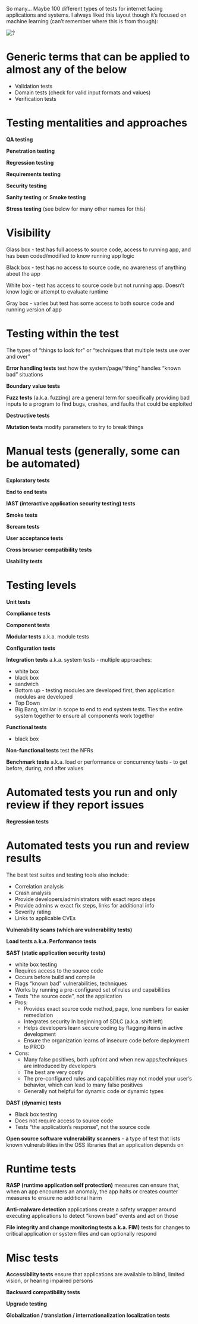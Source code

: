 So many... Maybe 100 different types of tests for internet facing applications and systems. I always liked this layout though it’s focused on machine learning (can’t remember where this is from though):

![?](https://i.imgur.com/4K7whrp_d.jpg?maxwidth=640&shape=thumb&fidelity=medium)

# Generic terms that can be applied to almost any of the below
- Validation tests
- Domain tests (check for valid input formats and values)
- Verification tests

# Testing mentalities and approaches
**QA testing**

**Penetration testing**

**Regression testing**

**Requirements testing**

**Security testing**

**Sanity testing** or **Smoke testing**

**Stress testing** (see below for many other names for this)

# Visibility 
Glass box - test has full access to source code, access to running app, and has been coded/modified to know running app logic

Black box - test has no access to source code, no awareness of anything about the app

White box - test has access to source code but not running app. Doesn’t know logic or attempt to evaluate runtime 

Gray box - varies but test has some access to both source code and running version of app

# Testing within the test
The types of “things to look for” or “techniques that multiple tests use over and over”

**Error handling tests** test how the system/page/“thing” handles “known bad” situations 

**Boundary value tests**

**Fuzz tests** (a.k.a. fuzzing) are a general term for specifically providing bad inputs to a program to find bugs, crashes, and faults that could be exploited

**Destructive tests**

**Mutation tests** modify parameters to try to break things 

# Manual tests (generally, some can be automated)
**Exploratory tests**

**End to end tests**

**IAST (interactive application security testing) tests**

**Smoke tests**

**Scream tests**

**User acceptance tests** 

**Cross browser compatibility tests**

**Usability tests**

# Testing levels
**Unit tests** 

**Compliance tests**

**Component tests**

**Modular tests** a.k.a. module tests

**Configuration tests**

**Integration tests** a.k.a. system tests - multiple approaches:
- white box
- black box
- sandwich
- Bottom up - testing modules are developed first, then application modules are developed
- Top Down
- Big Bang, similar in scope to end to end system tests. Ties the entire system together to ensure all components work together 

**Functional tests** 
- black box

**Non-functional tests** test the NFRs

**Benchmark tests** a.k.a. load or performance or concurrency tests - to get before, during, and after values 

# Automated tests you run and only review if they report issues
**Regression tests**

# Automated tests you run and review results
The best test suites and testing tools also include:
- Correlation analysis
- Crash analysis
- Provide developers/administrators with exact repro steps 
- Provide admins w exact fix steps, links for additional info
- Severity rating 
- Links to applicable CVEs

**Vulnerability scans (which are vulnerability tests)**

**Load tests a.k.a. Performance tests**

**SAST (static application security tests)**
- white box testing
- Requires access to the source code
- Occurs before build and compile
- Flags “known bad” vulnerabilities, techniques 
- Works by running a pre-configured set of rules and capabilities 
- Tests “the source code”, not the application 
- Pros:
   - Provides exact source code method, page, lone numbers for easier remediation 
   - Integrates security In beginning of SDLC (a.k.a. shift left)
   - Helps developers learn secure coding by flagging items in active development 
   - Ensure the organization learns of insecure code before deployment to PROD
- Cons:
   - Many false positives, both upfront and when new apps/techniques are introduced by developers 
   - The best are very costly
   - The pre-configured rules and capabilities may not model your user’s behavior, which can lead to many false positives 
   - Generally not helpful for dynamic code or dynamic types

**DAST (dynamic) tests**
- Black box testing
- Does not require access to source code
- Tests “the application’s response”, not the source code

**Open source software vulnerability scanners** - a type of test that lists known vulnerabilities in the OSS libraries that an application depends on

# Runtime tests
**RASP (runtime application self protection)** measures can ensure that, when an app encounters an anomaly, the app halts or creates counter measures to ensure no additional harm

**Anti-malware detection** applications create a safety wrapper around executing applications to detect “known bad” events and act on those

**File integrity and change monitoring tests a.k.a. FIM)** tests for changes to critical application or system files and can optionally respond

# Misc tests
**Accessibility tests** ensure that applications are available to blind, limited vision, or hearing impaired persons

**Backward compatibility tests**

**Upgrade testing**

**Globalization / translation / internationalization localization tests**
